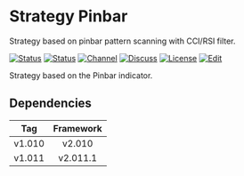# Strategy Pinbar

Strategy based on pinbar pattern scanning with CCI/RSI filter.

[![Status][gha-image-check-master]][gha-link-check-master]
[![Status][gha-image-compile-master]][gha-link-compile-master]
[![Channel][tg-channel-image]][tg-channel-link]
[![Discuss][gh-discuss-badge]][gh-discuss-link]
[![License][license-image]][license-link]
[![Edit][gh-edit-badge]][gh-edit-link]

Strategy based on the Pinbar indicator.

## Dependencies

| Tag      | Framework |
|:--------:|:---------:|
| v1.010   | v2.010    |
| v1.011   | v2.011.1  |

<!-- Named links -->

[gh-discuss-badge]: https://img.shields.io/badge/Discussions-Q&A-blue.svg?logo=github
[gh-discuss-link]: https://github.com/EA31337/EA31337-Strategies/discussions

[gh-edit-badge]: https://img.shields.io/badge/GitHub-edit-purple.svg?logo=github
[gh-edit-link]: https://github.dev/EA31337/Strategy-Pinbar

[gha-link-check-master]: https://github.com/EA31337/Strategy-Pinbar/actions?query=workflow:Check+branch%3Amaster
[gha-image-check-master]: https://github.com/EA31337/Strategy-Pinbar/workflows/Check/badge.svg?branch=master
[gha-link-compile-master]: https://github.com/EA31337/Strategy-Pinbar/actions?query=workflow:Compile+branch%3Amaster
[gha-image-compile-master]: https://github.com/EA31337/Strategy-Pinbar/workflows/Compile/badge.svg?branch=master

[tg-channel-image]: https://img.shields.io/badge/Telegram-join-0088CC.svg?logo=telegram
[tg-channel-link]: https://t.me/EA31337

[license-image]: https://img.shields.io/github/license/EA31337/EA31337-Strategies.svg
[license-link]: https://tldrlegal.com/license/gnu-general-public-license-v3-(gpl-3)

